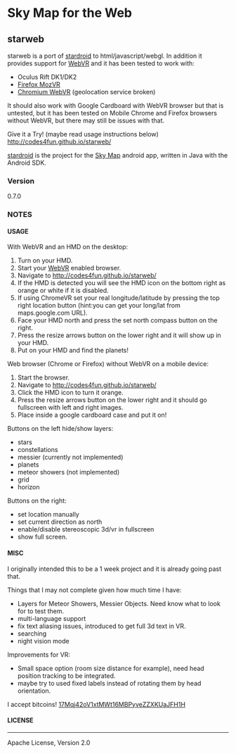 Sky Map for the Web
===

## starweb

starweb is a port of [stardroid] to html/javascript/webgl. In addition it provides support for [WebVR] and it has been tested to work with:

  - Oculus Rift DK1/DK2
  - [Firefox MozVR]
  - [Chromium WebVR] (geolocation service broken)

It should also work with Google Cardboard with WebVR browser but that is untested, but it has been tested on Mobile Chrome and Firefox browsers without WebVR, but there may still be issues with that.

Give it a Try! (maybe read usage instructions below) http://codes4fun.github.io/starweb/

[stardroid] is the project for the [Sky Map] android app, written in Java with the Android SDK.

### Version
0.7.0

### NOTES

#### USAGE

With WebVR and an HMD on the desktop:

1. Turn on your HMD.
2. Start your [WebVR] enabled browser.
3. Navigate to http://codes4fun.github.io/starweb/
3. If the HMD is detected you will see the HMD icon on the bottom right as orange or white if it is disabled.
4. If using ChromeVR set your real longitude/latitude by pressing the top right location button (hint:you can get your long/lat from maps.google.com URL).
5. Face your HMD north and press the set north compass button on the right.
6. Press the resize arrows button on the lower right and it will show up in your HMD.
7. Put on your HMD and find the planets!

Web browser (Chrome or Firefox) without WebVR on a mobile device:

1. Start the browser.
2. Navigate to http://codes4fun.github.io/starweb/
3. Click the HMD icon to turn it orange.
4. Press the resize arrows button on the lower right and it should go fullscreen with left and right images.
5. Place inside a google cardboard case and put it on!

Buttons on the left hide/show layers:
 - stars
 - constellations
 - messier (currently not implemented)
 - planets
 - meteor showers (not implemented)
 - grid
 - horizon

Buttons on the right:
 - set location manually
 - set current direction as north
 - enable/disable stereoscopic 3d/vr in fullscreen
 - show full screen.

#### MISC

I originally intended this to be a 1 week project and it is already going past that.

Things that I may not complete given how much time I have:
 - Layers for Meteor Showers, Messier Objects. Need know what to look for to test them.
 - multi-language support
 - fix text aliasing issues, introduced to get full 3d text in VR.
 - searching
 - night vision mode

Improvements for VR:
 - Small space option (room size distance for example), need head position tracking to be integrated.
 - maybe try to used fixed labels instead of rotating them by head orientation.

I accept bitcoins!
[17Mqj42oV1xtMWt16MBPyveZZXKUaJFH1H]

#### LICENSE
----

Apache License, Version 2.0


[WebVR]:http://webvr.info/
[stardroid]:https://github.com/sky-map-team/stardroid
[Sky Map]:https://play.google.com/store/apps/details?id=com.google.android.stardroid&hl=en
[Firefox MozVR]:http://mozvr.com/downloads/
[Chromium WebVR]:https://drive.google.com/folderview?id=0BzudLt22BqGRbW9WTHMtOWMzNjQ&usp=sharing#list
[17Mqj42oV1xtMWt16MBPyveZZXKUaJFH1H]:https://blockchain.info/address/17Mqj42oV1xtMWt16MBPyveZZXKUaJFH1H
